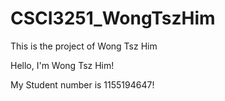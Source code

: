 # CSCI3251_WongTszHim
This is the project of Wong Tsz Him

Hello, I'm Wong Tsz Him!

My Student number is 1155194647!
